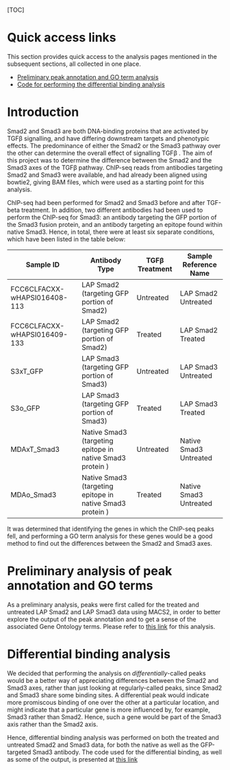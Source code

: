 
[TOC]

# Quick access links

This section provides quick access to the analysis pages mentioned in the subsequent sections, all collected in one place.

* [Preliminary peak annotation and GO term analysis](https://kkkaslikar.github.io/ChIP-seq-Analysis-SMAD2-SMAD3/peak_annotation_go_term_analysis.nb.html)
* [Code for performing the differential binding analysis](https://kkkaslikar.github.io/ChIP-seq-Analysis-SMAD2-SMAD3/differential_binding_pipeline.html) 

# Introduction

Smad2 and Smad3 are both DNA-binding proteins that are activated by TGFβ signalling, and have differing downstream targets and phenotypic effects. The predominance of either the Smad2 or the Smad3 pathway over the other can determine the overall effect of signalling TGFβ . The aim of this project was to determine the difference between the Smad2 and the Smad3 axes of the TGFβ pathway. ChIP-seq reads from antibodies targeting Smad2 and Smad3 were available, and had already been aligned using bowtie2, giving BAM files, which were used as a starting point for this analysis.

ChIP-seq had been performed for Smad2 and Smad3 before and after TGF-beta treatment. In addition, two different antibodies had been used to perform the ChIP-seq for Smad3: an antibody targeting the GFP portion of the Smad3 fusion protein, and an antibody targeting an epitope found within native Smad3. Hence, in total, there were at least six separate conditions, which have been listed in the table below:

| Sample ID                    | Antibody Type                                             | TGFβ Treatment | Sample Reference Name  |
| ---------------------------- | --------------------------------------------------------- | -------------- | ---------------------  |
| FCC6CLFACXX-wHAPSI016408-113 | LAP Smad2 (targeting GFP portion of Smad2)                | Untreated      | LAP Smad2 Untreated    |
| FCC6CLFACXX-wHAPSI016409-133 | LAP Smad2 (targeting GFP portion of Smad2)                | Treated        | LAP Smad2 Treated      |
| S3xT_GFP                     | LAP Smad3 (targeting GFP portion of Smad3)                | Untreated      | LAP Smad3 Untreated    |
| S3o_GFP                      | LAP Smad3 (targeting GFP portion of Smad3)                | Treated        | LAP Smad3 Treated      |
| MDAxT_Smad3                  | Native Smad3 (targeting epitope in native Smad3 protein ) | Untreated      | Native Smad3 Untreated |
| MDAo_Smad3                   | Native Smad3 (targeting epitope in native Smad3 protein ) | Treated        | Native Smad3 Untreated |

 
It was determined that identifying the genes in which the ChIP-seq peaks fell, and performing a GO term analysis for these genes would be a good method to find out the differences between the Smad2 and Smad3 axes.

# Preliminary analysis of peak annotation and GO terms

As a preliminary analysis, peaks were first called for the treated and untreated LAP Smad2 and LAP Smad3 data using MACS2, in order to better explore the output of the peak annotation and to get a sense of the associated Gene Ontology terms. Please refer to [this link](https://kkkaslikar.github.io/ChIP-seq-Analysis-SMAD2-SMAD3/peak_annotation_go_term_analysis.nb.html) for this analysis.

# Differential binding analysis

We decided that performing the analysis on *differentially*-called peaks would be a better way of appreciating differences between the Smad2 and Smad3 axes, rather than just looking at regularly-called peaks, since Smad2 and Smad3 share some binding sites. A differential peak would indicate more promiscous binding of one over the other at a particular location, and might indicate that a particular gene is more influenced by, for example, Smad3 rather than Smad2. Hence, such a gene would be part of the Smad3 axis rather than the Smad2 axis.

Hence, differential binding analysis was performed on both the treated and untreated Smad2 and Smad3 data, for both the native as well as the GFP-targeted Smad3 antibody. The code used for the differential binding, as well as some of the output, is presented at [this link](https://kkkaslikar.github.io/ChIP-seq-Analysis-SMAD2-SMAD3/differential_binding_pipeline.html)

